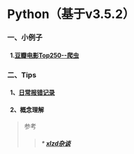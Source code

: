 # Python（基于v3.5.2）


###  一、小例子<br>

####    1.[豆瓣电影Top250--爬虫](https://github.com/Sun0379/Python/blob/master/Douban_Top250.py)<br>

###  二、Tips<br>

####    1、[日常报错记录](https://github.com/Sun0379/Python/blob/master/%E6%97%A5%E5%B8%B8%E6%8A%A5%E9%94%99%E8%AE%B0%E5%BD%95)<br>
####    2、概念理解


>参考
>>##### * [xlzd杂谈](https://xlzd.me/)<br>

